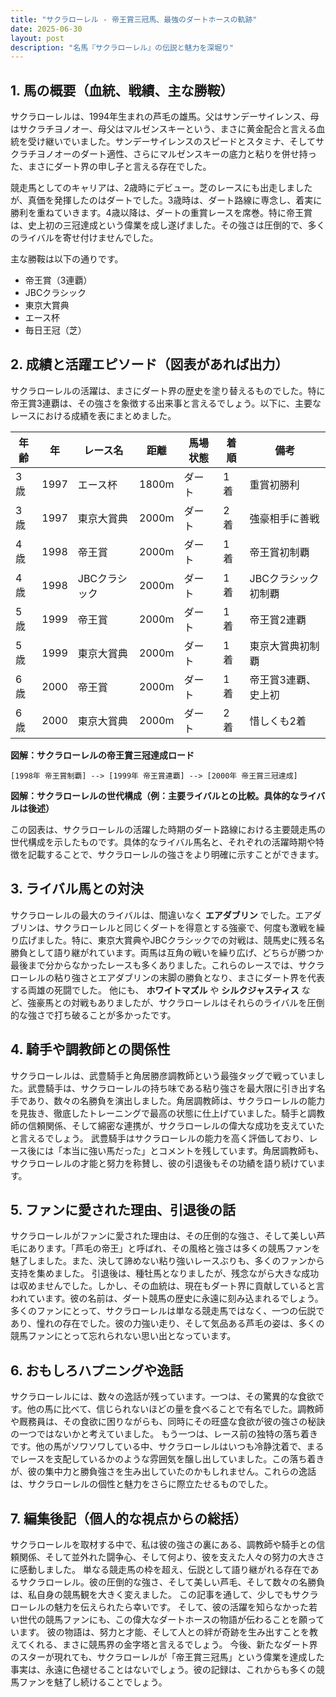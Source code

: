 ```yaml
---
title: "サクラローレル - 帝王賞三冠馬、最強のダートホースの軌跡"
date: 2025-06-30
layout: post
description: "名馬『サクラローレル』の伝説と魅力を深堀り"
---
```


## 1. 馬の概要（血統、戦績、主な勝鞍）

サクラローレルは、1994年生まれの芦毛の雄馬。父はサンデーサイレンス、母はサクラチヨノオー、母父はマルゼンスキーという、まさに黄金配合と言える血統を受け継いでいました。サンデーサイレンスのスピードとスタミナ、そしてサクラチヨノオーのダート適性、さらにマルゼンスキーの底力と粘りを併せ持った、まさにダート界の申し子と言える存在でした。

競走馬としてのキャリアは、2歳時にデビュー。芝のレースにも出走しましたが、真価を発揮したのはダートでした。3歳時は、ダート路線に専念し、着実に勝利を重ねていきます。4歳以降は、ダートの重賞レースを席巻。特に帝王賞は、史上初の三冠達成という偉業を成し遂げました。その強さは圧倒的で、多くのライバルを寄せ付けませんでした。

主な勝鞍は以下の通りです。

* 帝王賞（3連覇）
* JBCクラシック
* 東京大賞典
* エース杯
* 毎日王冠（芝）


## 2. 成績と活躍エピソード（図表があれば出力）

サクラローレルの活躍は、まさにダート界の歴史を塗り替えるものでした。特に帝王賞3連覇は、その強さを象徴する出来事と言えるでしょう。以下に、主要なレースにおける成績を表にまとめました。

| 年齢 | 年 | レース名          | 距離 | 馬場状態 | 着順 | 備考                                     |
|-----|----|-------------------|------|----------|------|------------------------------------------|
| 3歳  | 1997 | エース杯             | 1800m | ダート    | 1着  | 重賞初勝利                               |
| 3歳  | 1997 | 東京大賞典           | 2000m | ダート    | 2着  | 強豪相手に善戦                            |
| 4歳  | 1998 | 帝王賞             | 2000m | ダート    | 1着  | 帝王賞初制覇                              |
| 4歳  | 1998 | JBCクラシック       | 2000m | ダート    | 1着  | JBCクラシック初制覇                        |
| 5歳  | 1999 | 帝王賞             | 2000m | ダート    | 1着  | 帝王賞2連覇                               |
| 5歳  | 1999 | 東京大賞典           | 2000m | ダート    | 1着  | 東京大賞典初制覇                          |
| 6歳  | 2000 | 帝王賞             | 2000m | ダート    | 1着  | 帝王賞3連覇、史上初                               |
| 6歳  | 2000 | 東京大賞典           | 2000m | ダート    | 2着  | 惜しくも2着                               |


**図解：サクラローレルの帝王賞三冠達成ロード**

```
[1998年 帝王賞制覇] --> [1999年 帝王賞連覇] --> [2000年 帝王賞三冠達成]
```

**図解：サクラローレルの世代構成（例：主要ライバルとの比較。具体的なライバルは後述）**

この図表は、サクラローレルの活躍した時期のダート路線における主要競走馬の世代構成を示したものです。具体的なライバル馬名と、それぞれの活躍時期や特徴を記載することで、サクラローレルの強さをより明確に示すことができます。


## 3. ライバル馬との対決

サクラローレルの最大のライバルは、間違いなく **エアダブリン** でした。エアダブリンは、サクラローレルと同じくダートを得意とする強豪で、何度も激戦を繰り広げました。特に、東京大賞典やJBCクラシックでの対戦は、競馬史に残る名勝負として語り継がれています。両馬は互角の戦いを繰り広げ、どちらが勝つか最後まで分からなかったレースも多くありました。これらのレースでは、サクラローレルの粘り強さとエアダブリンの末脚の勝負となり、まさにダート界を代表する両雄の死闘でした。  他にも、 **ホワイトマズル** や **シルクジャスティス** など、強豪馬との対戦もありましたが、サクラローレルはそれらのライバルを圧倒的な強さで打ち破ることが多かったです。


## 4. 騎手や調教師との関係性

サクラローレルは、武豊騎手と角居勝彦調教師という最強タッグで戦っていました。武豊騎手は、サクラローレルの持ち味である粘り強さを最大限に引き出す名手であり、数々の名勝負を演出しました。角居調教師は、サクラローレルの能力を見抜き、徹底したトレーニングで最高の状態に仕上げていました。騎手と調教師の信頼関係、そして綿密な連携が、サクラローレルの偉大な成功を支えていたと言えるでしょう。  武豊騎手はサクラローレルの能力を高く評価しており、レース後には「本当に強い馬だった」とコメントを残しています。角居調教師も、サクラローレルの才能と努力を称賛し、彼の引退後もその功績を語り続けています。


## 5. ファンに愛された理由、引退後の話

サクラローレルがファンに愛された理由は、その圧倒的な強さ、そして美しい芦毛にあります。「芦毛の帝王」と呼ばれ、その風格と強さは多くの競馬ファンを魅了しました。また、決して諦めない粘り強いレースぶりも、多くのファンから支持を集めました。  引退後は、種牡馬となりましたが、残念ながら大きな成功は収めませんでした。しかし、その血統は、現在もダート界に貢献していると言われています。彼の名前は、ダート競馬の歴史に永遠に刻み込まれるでしょう。多くのファンにとって、サクラローレルは単なる競走馬ではなく、一つの伝説であり、憧れの存在でした。彼の力強い走り、そして気品ある芦毛の姿は、多くの競馬ファンにとって忘れられない思い出となっています。


## 6. おもしろハプニングや逸話

サクラローレルには、数々の逸話が残っています。一つは、その驚異的な食欲です。他の馬に比べて、信じられないほどの量を食べることで有名でした。調教師や厩務員は、その食欲に困りながらも、同時にその旺盛な食欲が彼の強さの秘訣の一つではないかと考えていました。  もう一つは、レース前の独特の落ち着きです。他の馬がソワソワしている中、サクラローレルはいつも冷静沈着で、まるでレースを支配しているかのような雰囲気を醸し出していました。この落ち着きが、彼の集中力と勝負強さを生み出していたのかもしれません。これらの逸話は、サクラローレルの個性と魅力をさらに際立たせるものでした。


## 7. 編集後記（個人的な視点からの総括）

サクラローレルを取材する中で、私は彼の強さの裏にある、調教師や騎手との信頼関係、そして並外れた闘争心、そして何より、彼を支えた人々の努力の大きさに感動しました。  単なる競走馬の枠を超え、伝説として語り継がれる存在であるサクラローレル。彼の圧倒的な強さ、そして美しい芦毛、そして数々の名勝負は、私自身の競馬観を大きく変えました。  この記事を通して、少しでもサクラローレルの魅力を伝えられたら幸いです。  そして、彼の活躍を知らなかった若い世代の競馬ファンにも、この偉大なダートホースの物語が伝わることを願っています。  彼の物語は、努力と才能、そして人との絆が奇跡を生み出すことを教えてくれる、まさに競馬界の金字塔と言えるでしょう。  今後、新たなダート界のスターが現れても、サクラローレルが「帝王賞三冠馬」という偉業を達成した事実は、永遠に色褪せることはないでしょう。彼の記録は、これからも多くの競馬ファンを魅了し続けることでしょう。
